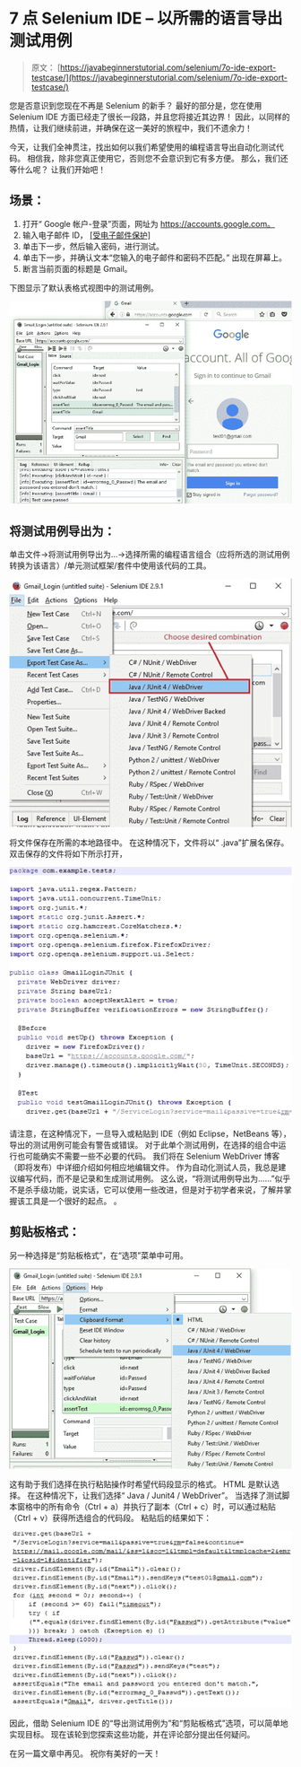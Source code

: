 # 7 点 Selenium IDE – 以所需的语言导出测试用例

> 原文： [https://javabeginnerstutorial.com/selenium/7o-ide-export-testcase/](https://javabeginnerstutorial.com/selenium/7o-ide-export-testcase/)

您是否意识到您现在不再是 Selenium 的新手？ 最好的部分是，您在使用 Selenium IDE 方面已经走了很长一段路，并且您将接近其边界！ 因此，以同样的热情，让我们继续前进，并确保在这一美好的旅程中，我们不遗余力！

今天，让我们全神贯注，找出如何以我们希望使用的编程语言导出自动化测试代码。 相信我，除非您真正使用它，否则您不会意识到它有多方便。 那么，我们还等什么呢？ 让我们开始吧！

## 场景：

1.  打开“ Google 帐户-登录”页面，网址为 https://accounts.google.com。
2.  输入电子邮件 ID， [[受电子邮件保护]](/cdn-cgi/l/email-protection#c2b6a7b1b6f2f382a5afa3abaeeca1adaf)
3.  单击下一步，然后输入密码，进行测试。
4.  单击下一步，并确认文本“您输入的电子邮件和密码不匹配。” 出现在屏幕上。
5.  断言当前页面的标题是 Gmail。

下图显示了默认表格式视图中的测试用例。

![Table format](img/4b9c2ebefe05460116ff34c1b551f259.png)

## 将测试用例导出为：

单击文件->将测试用例导出为...->选择所需的编程语言组合（应将所选的测试用例转换为该语言）/单元测试框架/套件中使用该代码的工具。

![Export_testcase](img/8fbf1151be08c75f8f0a6ba19ad7ef4e.png)

将文件保存在所需的本地路径中。 在这种情况下，文件将以“ .java”扩展名保存。 双击保存的文件将如下所示打开，

![Junit_Code](img/af4c4bc2e809c875438fa77171f0e5cc.png)

请注意，在这种情况下，一旦导入或粘贴到 IDE（例如 Eclipse，NetBeans 等），导出的测试用例可能会有警告或错误。 对于此单个测试用例，在选择的组合中运行也可能确实不需要一些不必要的代码。 我们将在 Selenium WebDriver 博客（即将发布）中详细介绍如何相应地编辑文件。 作为自动化测试人员，我总是建议编写代码，而不是记录和生成测试用例。 这么说，“将测试用例导出为……”似乎不是杀手级功能，说实话，它可以使用一些改进，但是对于初学者来说，了解并掌握该工具是一个很好的起点。 。

## 剪贴板格式：

另一种选择是“剪贴板格式”，在“选项”菜单中可用。

![Export_ClipboardFormat](img/7fdb1098ff7c2b4f232d4176463bb8c7.png)

这有助于我们选择在执行粘贴操作时希望代码段显示的格式。 HTML 是默认选择。 在这种情况下，让我们选择“ Java / Junit4 / WebDriver”。 当选择了测试脚本窗格中的所有命令（Ctrl + a）并执行了副本（Ctrl + c）时，可以通过粘贴（Ctrl + v）获得所选组合的代码段。 粘贴后的结果如下：

![Clipboard code](img/37405f60a9feaecaa0e044fc3d9ce581.png)

因此，借助 Selenium IDE 的“导出测试用例为”和“剪贴板格式”选项，可以简单地实现目标。 现在该轮到您探索这些功能，并在评论部分提出任何疑问。

在另一篇文章中再见。 祝你有美好的一天！

